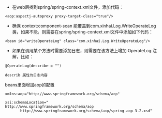 - 在web层找到spring/spring-context.xml文件，添加代码：
```
<aop:aspectj-autoproxy proxy-target-class="true"/>
```

- 确保 context:component-scan 能覆盖到com.xinhai.Log.WriteOperateLog类，如果不能，则需要在spring/spring-context.xml文件中添加如下代码：
```
<bean id="writeOperateLog" class="com.xinhai.Log.WriteOperateLog"/>
```

- 如果在调用某个方法时需要添加日志，则需要在该方法上增加 OperateLog 注解，比如：
```
@OperateLog(describe = "")

describ 属性为日志内容
```

beans里面增加aop的配置
```
xmlns:aop="http://www.springframework.org/schema/aop"

xsi:schemaLocation="
http://www.springframework.org/schema/aop
       http://www.springframework.org/schema/aop/spring-aop-3.2.xsd"
```